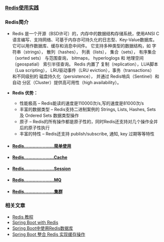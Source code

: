 ### [Redis使用实践](https://github.com/timebusker/spring-boot/tree/master/spring-boot-15-Redis/)

### Redis简介
 - Redis 是一个开源（BSD许可）的，内存中的数据结构存储系统，使用ANSI C语言编写、支持网络、可基于内存亦可持久化的日志型、Key-Value数据库。它可以用作数据库、缓存和消息中间件。 它支持多种类型的数据结构，如 字符串（strings）， 散列（hashes）， 列表（lists）， 集合（sets）， 有序集合（sorted sets） 与范围查询， bitmaps， hyperloglogs 和 地理空间（geospatial） 索引半径查询。 Redis 内置了 复制（replication），LUA脚本（Lua scripting）， LRU驱动事件（LRU eviction），事务（transactions） 和不同级别的 磁盘持久化（persistence）， 并通过 Redis哨兵（Sentinel）和自动 分区（Cluster）提供高可用性（high availability）。
 - **Redis 优势：**  
    - 性能极高 – Redis能读的速度是110000次/s,写的速度是81000次/s  
    - 丰富的数据类型 – Redis支持二进制案例的 Strings, Lists, Hashes, Sets 及 Ordered Sets 数据类型操作  
    - 原子 – Redis的所有操作都是原子性的，同时Redis还支持对几个操作全并后的原子性执行  
    - 丰富的特性 – Redis还支持 publish/subscribe, 通知, key 过期等等特性   

- #### [Redis.....................简单使用](https://github.com/timebusker/spring-boot/tree/master/spring-boot-15-Redis/spring-boot-15-Redis-sample/)

- #### [Redis.....................Cache](https://github.com/timebusker/spring-boot/tree/master/spring-boot-15-Redis/spring-boot-15-Redis-cache)

- #### [Redis.....................Session](https://github.com/timebusker/spring-boot/tree/master/spring-boot-15-Redis/spring-boot-15-Redis-session)

- #### [Redis.....................MQ](https://github.com/timebusker/spring-boot/tree/master/spring-boot-15-Redis/spring-boot-15-Redis-mq)

- #### [Redis.....................集群](https://github.com/timebusker/spring-boot/tree/master/spring-boot-15-Redis/spring-boot-15-Redis-cluster)



### 相关文章

 - [Redis 教程](http://www.runoob.com/redis/redis-intro.html)   
 - [Spring Boot with Redis](http://www.jianshu.com/p/a2ab17707eff)   
 - [Spring Boot中使用Redis数据库](http://blog.didispace.com/springbootredis/)    
 - [Spring Boot 整合 Redis 实现缓存操作](http://www.bysocket.com/?p=1756)    